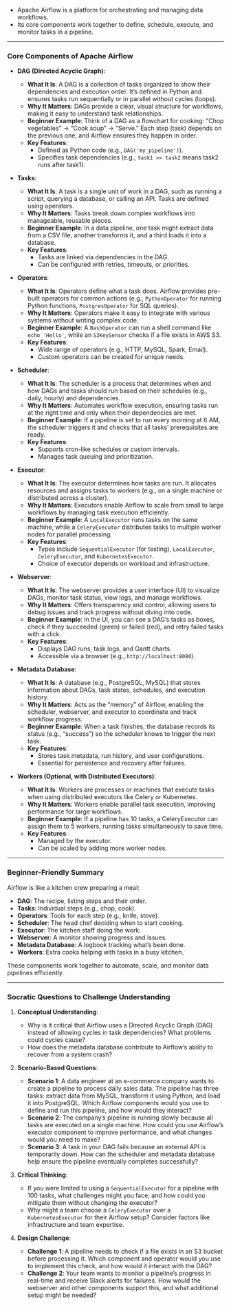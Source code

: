  - Apache Airflow is a platform for orchestrating and managing data workflows.
 - Its core components work together to define, schedule, execute, and monitor tasks in a pipeline.
---

### Core Components of Apache Airflow

- **DAG (Directed Acyclic Graph)**:
  - **What It Is**: A DAG is a collection of tasks organized to show their dependencies and execution order. It’s defined in Python and ensures tasks run sequentially or in parallel without cycles (loops).
  - **Why It Matters**: DAGs provide a clear, visual structure for workflows, making it easy to understand task relationships.
  - **Beginner Example**: Think of a DAG as a flowchart for cooking: “Chop vegetables” → “Cook soup” → “Serve.” Each step (task) depends on the previous one, and Airflow ensures they happen in order.
  - **Key Features**:
    - Defined as Python code (e.g., `DAG('my_pipeline')`).
    - Specifies task dependencies (e.g., `task1 >> task2` means task2 runs after task1).

- **Tasks**:
  - **What It Is**: A task is a single unit of work in a DAG, such as running a script, querying a database, or calling an API. Tasks are defined using operators.
  - **Why It Matters**: Tasks break down complex workflows into manageable, reusable pieces.
  - **Beginner Example**: In a data pipeline, one task might extract data from a CSV file, another transforms it, and a third loads it into a database.
  - **Key Features**:
    - Tasks are linked via dependencies in the DAG.
    - Can be configured with retries, timeouts, or priorities.

- **Operators**:
  - **What It Is**: Operators define what a task does. Airflow provides pre-built operators for common actions (e.g., `PythonOperator` for running Python functions, `PostgresOperator` for SQL queries).
  - **Why It Matters**: Operators make it easy to integrate with various systems without writing complex code.
  - **Beginner Example**: A `BashOperator` can run a shell command like `echo 'Hello'`, while an `S3KeySensor` checks if a file exists in AWS S3.
  - **Key Features**:
    - Wide range of operators (e.g., HTTP, MySQL, Spark, Email).
    - Custom operators can be created for unique needs.

- **Scheduler**:
  - **What It Is**: The scheduler is a process that determines when and how DAGs and tasks should run based on their schedules (e.g., daily, hourly) and dependencies.
  - **Why It Matters**: Automates workflow execution, ensuring tasks run at the right time and only when their dependencies are met.
  - **Beginner Example**: If a pipeline is set to run every morning at 6 AM, the scheduler triggers it and checks that all tasks’ prerequisites are ready.
  - **Key Features**:
    - Supports cron-like schedules or custom intervals.
    - Manages task queuing and prioritization.

- **Executor**:
  - **What It Is**: The executor determines how tasks are run. It allocates resources and assigns tasks to workers (e.g., on a single machine or distributed across a cluster).
  - **Why It Matters**: Executors enable Airflow to scale from small to large workflows by managing task execution efficiently.
  - **Beginner Example**: A `LocalExecutor` runs tasks on the same machine, while a `CeleryExecutor` distributes tasks to multiple worker nodes for parallel processing.
  - **Key Features**:
    - Types include `SequentialExecutor` (for testing), `LocalExecutor`, `CeleryExecutor`, and `KubernetesExecutor`.
    - Choice of executor depends on workload and infrastructure.

- **Webserver**:
  - **What It Is**: The webserver provides a user interface (UI) to visualize DAGs, monitor task status, view logs, and manage workflows.
  - **Why It Matters**: Offers transparency and control, allowing users to debug issues and track progress without diving into code.
  - **Beginner Example**: In the UI, you can see a DAG’s tasks as boxes, check if they succeeded (green) or failed (red), and retry failed tasks with a click.
  - **Key Features**:
    - Displays DAG runs, task logs, and Gantt charts.
    - Accessible via a browser (e.g., `http://localhost:8080`).

- **Metadata Database**:
  - **What It Is**: A database (e.g., PostgreSQL, MySQL) that stores information about DAGs, task states, schedules, and execution history.
  - **Why It Matters**: Acts as the “memory” of Airflow, enabling the scheduler, webserver, and executor to coordinate and track workflow progress.
  - **Beginner Example**: When a task finishes, the database records its status (e.g., “success”) so the scheduler knows to trigger the next task.
  - **Key Features**:
    - Stores task metadata, run history, and user configurations.
    - Essential for persistence and recovery after failures.

- **Workers (Optional, with Distributed Executors)**:
  - **What It Is**: Workers are processes or machines that execute tasks when using distributed executors like Celery or Kubernetes.
  - **Why It Matters**: Workers enable parallel task execution, improving performance for large workflows.
  - **Beginner Example**: If a pipeline has 10 tasks, a CeleryExecutor can assign them to 5 workers, running tasks simultaneously to save time.
  - **Key Features**:
    - Managed by the executor.
    - Can be scaled by adding more worker nodes.

---

### Beginner-Friendly Summary
Airflow is like a kitchen crew preparing a meal:
- **DAG**: The recipe, listing steps and their order.
- **Tasks**: Individual steps (e.g., chop, cook).
- **Operators**: Tools for each step (e.g., knife, stove).
- **Scheduler**: The head chef deciding when to start cooking.
- **Executor**: The kitchen staff doing the work.
- **Webserver**: A monitor showing progress and issues.
- **Metadata Database**: A logbook tracking what’s been done.
- **Workers**: Extra cooks helping with tasks in a busy kitchen.

These components work together to automate, scale, and monitor data pipelines efficiently.

---

### Socratic Questions to Challenge Understanding

1. **Conceptual Understanding**:
   - Why is it critical that Airflow uses a Directed Acyclic Graph (DAG) instead of allowing cycles in task dependencies? What problems could cycles cause?
   - How does the metadata database contribute to Airflow’s ability to recover from a system crash?

2. **Scenario-Based Questions**:
   - **Scenario 1**: A data engineer at an e-commerce company wants to create a pipeline to process daily sales data. The pipeline has three tasks: extract data from MySQL, transform it using Python, and load it into PostgreSQL. Which Airflow components would you use to define and run this pipeline, and how would they interact?
   - **Scenario 2**: The company’s pipeline is running slowly because all tasks are executed on a single machine. How could you use Airflow’s executor component to improve performance, and what changes would you need to make?
   - **Scenario 3**: A task in your DAG fails because an external API is temporarily down. How can the scheduler and metadata database help ensure the pipeline eventually completes successfully?

3. **Critical Thinking**:
   - If you were limited to using a `SequentialExecutor` for a pipeline with 100 tasks, what challenges might you face, and how could you mitigate them without changing the executor?
   - Why might a team choose a `CeleryExecutor` over a `KubernetesExecutor` for their Airflow setup? Consider factors like infrastructure and team expertise.

4. **Design Challenge**:
   - **Challenge 1**: A pipeline needs to check if a file exists in an S3 bucket before processing it. Which component and operator would you use to implement this check, and how would it interact with the DAG?
   - **Challenge 2**: Your team wants to monitor a pipeline’s progress in real-time and receive Slack alerts for failures. How would the webserver and other components support this, and what additional setup might be needed?

